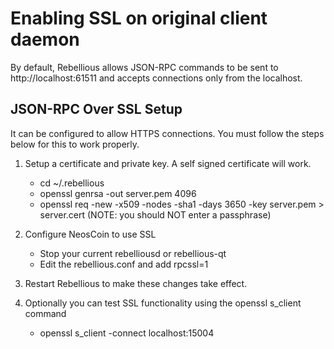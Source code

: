 Enabling SSL on original client daemon
======================================
By default, Rebellious allows JSON-RPC commands to be sent to http://localhost:61511
and accepts connections only from the localhost.

JSON-RPC Over SSL Setup
-----------------------
It can be configured to allow HTTPS connections.  You must follow the steps below
for this to work properly.

1. Setup a certificate and private key.  A self signed certificate will work.
    * cd ~/.rebellious
    * openssl genrsa -out server.pem 4096
    * openssl req -new -x509 -nodes -sha1 -days 3650 -key server.pem > server.cert
    (NOTE: you should NOT enter a passphrase)

2. Configure NeosCoin to use SSL
    * Stop your current rebelliousd or rebellious-qt
    * Edit the rebellious.conf and add
      rpcssl=1

3. Restart Rebellious to make these changes take effect.

4. Optionally you can test SSL functionality using the openssl s_client command
    * openssl s_client -connect localhost:15004
